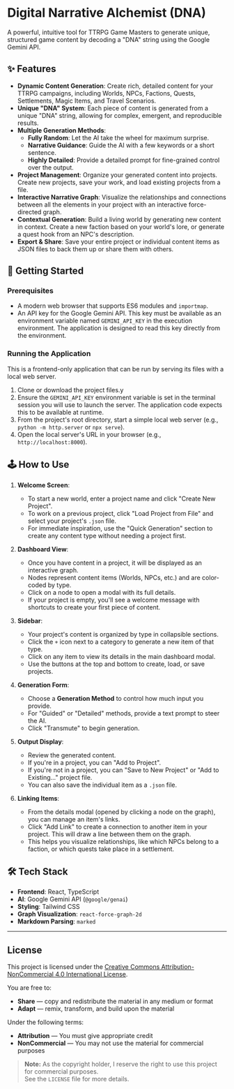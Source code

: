 # Digital Narrative Alchemist (DNA)

A powerful, intuitive tool for TTRPG Game Masters to generate unique, structured game content by decoding a "DNA" string using the Google Gemini API.

## ✨ Features

*   **Dynamic Content Generation**: Create rich, detailed content for your TTRPG campaigns, including Worlds, NPCs, Factions, Quests, Settlements, Magic Items, and Travel Scenarios.
*   **Unique "DNA" System**: Each piece of content is generated from a unique "DNA" string, allowing for complex, emergent, and reproducible results.
*   **Multiple Generation Methods**:
    *   **Fully Random**: Let the AI take the wheel for maximum surprise.
    *   **Narrative Guidance**: Guide the AI with a few keywords or a short sentence.
    *   **Highly Detailed**: Provide a detailed prompt for fine-grained control over the output.
*   **Project Management**: Organize your generated content into projects. Create new projects, save your work, and load existing projects from a file.
*   **Interactive Narrative Graph**: Visualize the relationships and connections between all the elements in your project with an interactive force-directed graph.
*   **Contextual Generation**: Build a living world by generating new content in context. Create a new faction based on your world's lore, or generate a quest hook from an NPC's description.
*   **Export & Share**: Save your entire project or individual content items as JSON files to back them up or share them with others.

## 🚀 Getting Started

### Prerequisites

*   A modern web browser that supports ES6 modules and `importmap`.
*   An API key for the Google Gemini API. This key must be available as an environment variable named `GEMINI_API_KEY` in the execution environment. The application is designed to read this key directly from the environment.

### Running the Application

This is a frontend-only application that can be run by serving its files with a local web server.

1.  Clone or download the project files.y
2.  Ensure the `GEMINI_API_KEY` environment variable is set in the terminal session you will use to launch the server. The application code expects this to be available at runtime.
3.  From the project's root directory, start a simple local web server (e.g., `python -m http.server` or `npx serve`).
4.  Open the local server's URL in your browser (e.g., `http://localhost:8000`).

## 🕹️ How to Use

1.  **Welcome Screen**:
    *   To start a new world, enter a project name and click "Create New Project".
    *   To work on a previous project, click "Load Project from File" and select your project's `.json` file.
    *   For immediate inspiration, use the "Quick Generation" section to create any content type without needing a project first.

2.  **Dashboard View**:
    *   Once you have content in a project, it will be displayed as an interactive graph.
    *   Nodes represent content items (Worlds, NPCs, etc.) and are color-coded by type.
    *   Click on a node to open a modal with its full details.
    *   If your project is empty, you'll see a welcome message with shortcuts to create your first piece of content.

3.  **Sidebar**:
    *   Your project's content is organized by type in collapsible sections.
    *   Click the `+` icon next to a category to generate a new item of that type.
    *   Click on any item to view its details in the main dashboard modal.
    *   Use the buttons at the top and bottom to create, load, or save projects.

4.  **Generation Form**:
    *   Choose a **Generation Method** to control how much input you provide.
    *   For "Guided" or "Detailed" methods, provide a text prompt to steer the AI.
    *   Click "Transmute" to begin generation.

5.  **Output Display**:
    *   Review the generated content.
    *   If you're in a project, you can "Add to Project".
    *   If you're not in a project, you can "Save to New Project" or "Add to Existing..." project file.
    *   You can also save the individual item as a `.json` file.

6.  **Linking Items**:
    *   From the details modal (opened by clicking a node on the graph), you can manage an item's links.
    *   Click "Add Link" to create a connection to another item in your project. This will draw a line between them on the graph.
    *   This helps you visualize relationships, like which NPCs belong to a faction, or which quests take place in a settlement.

## 🛠️ Tech Stack

*   **Frontend**: React, TypeScript
*   **AI**: Google Gemini API (`@google/genai`)
*   **Styling**: Tailwind CSS
*   **Graph Visualization**: `react-force-graph-2d`
*   **Markdown Parsing**: `marked`

---

## **License**

This project is licensed under the [Creative Commons Attribution-NonCommercial 4.0 International License](http://creativecommons.org/licenses/by-nc/4.0/).

You are free to:
- **Share** — copy and redistribute the material in any medium or format  
- **Adapt** — remix, transform, and build upon the material  

Under the following terms:
- **Attribution** — You must give appropriate credit  
- **NonCommercial** — You may not use the material for commercial purposes  

> **Note:** As the copyright holder, I reserve the right to use this project for commercial purposes.  
> See the `LICENSE` file for more details.
